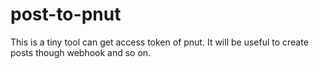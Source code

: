# post-to-pnut

This is a tiny tool can get access token of pnut. It will be useful to create posts though webhook and so on.
